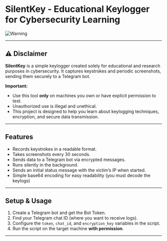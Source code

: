# SilentKey - Educational Keylogger for Cybersecurity Learning

![Warning](https://img.shields.io/badge/Warning-Educational%20Use%20Only-red)

---

## ⚠️ Disclaimer

**SilentKey** is a simple keylogger created solely for educational and research purposes in cybersecurity. It captures keystrokes and periodic screenshots, sending them securely to a Telegram bot.

**Important:**

- Use this tool **only** on machines you own or have explicit permission to test.
- Unauthorized use is illegal and unethical.
- This project is designed to help you learn about keylogging techniques, encryption, and secure data transmission.

---

## Features

- Records keystrokes in a readable format.
- Takes screenshots every 30 seconds.
- Sends data to a Telegram bot via encrypted messages.
- Runs silently in the background.
- Sends an initial status message with the victim’s IP when started.
- Simple base64 encoding for easy readability (you must decode the keylogs)

---

## Setup & Usage

1. Create a Telegram bot and get the Bot Token.
2. Find your Telegram chat ID (where you want to receive logs).
3. Configure the `token`, `chat_id`, and `encryption_key` variables in the script.
4. Run the script on the target machine **with permission**.

---
